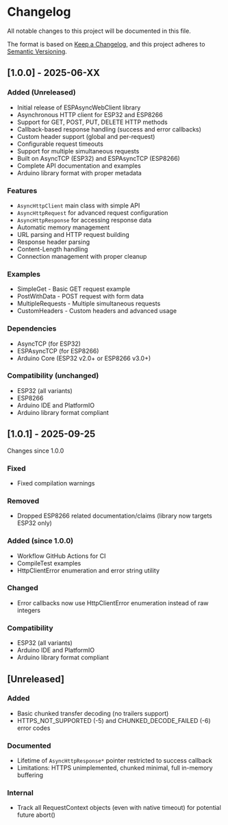 # Changelog

All notable changes to this project will be documented in this file.

The format is based on [Keep a Changelog](https://keepachangelog.com/en/1.0.0/),
and this project adheres to [Semantic Versioning](https://semver.org/spec/v2.0.0.html).

## [1.0.0] - 2025-06-XX

### Added (Unreleased)

- Initial release of ESPAsyncWebClient library
- Asynchronous HTTP client for ESP32 and ESP8266
- Support for GET, POST, PUT, DELETE HTTP methods
- Callback-based response handling (success and error callbacks)
- Custom header support (global and per-request)
- Configurable request timeouts
- Support for multiple simultaneous requests
- Built on AsyncTCP (ESP32) and ESPAsyncTCP (ESP8266)
- Complete API documentation and examples
- Arduino library format with proper metadata

### Features

- `AsyncHttpClient` main class with simple API
- `AsyncHttpRequest` for advanced request configuration
- `AsyncHttpResponse` for accessing response data
- Automatic memory management
- URL parsing and HTTP request building
- Response header parsing
- Content-Length handling
- Connection management with proper cleanup

### Examples

- SimpleGet - Basic GET request example
- PostWithData - POST request with form data
- MultipleRequests - Multiple simultaneous requests
- CustomHeaders - Custom headers and advanced usage

### Dependencies

- AsyncTCP (for ESP32)
- ESPAsyncTCP (for ESP8266)
- Arduino Core (ESP32 v2.0+ or ESP8266 v3.0+)

### Compatibility (unchanged)

- ESP32 (all variants)
- ESP8266
- Arduino IDE and PlatformIO
- Arduino library format compliant

## [1.0.1] - 2025-09-25

Changes since 1.0.0

### Fixed

- Fixed compilation warnings

### Removed

- Dropped ESP8266 related documentation/claims (library now targets ESP32 only)

### Added (since 1.0.0)

- Workflow GitHub Actions for CI
- CompileTest examples
- HttpClientError enumeration and error string utility

### Changed

- Error callbacks now use HttpClientError enumeration instead of raw integers

### Compatibility

- ESP32 (all variants)
- Arduino IDE and PlatformIO
- Arduino library format compliant

## [Unreleased]

### Added

- Basic chunked transfer decoding (no trailers support)
- HTTPS_NOT_SUPPORTED (-5) and CHUNKED_DECODE_FAILED (-6) error codes

### Documented

- Lifetime of `AsyncHttpResponse*` pointer restricted to success callback
- Limitations: HTTPS unimplemented, chunked minimal, full in-memory buffering

### Internal

- Track all RequestContext objects (even with native timeout) for potential future abort()

